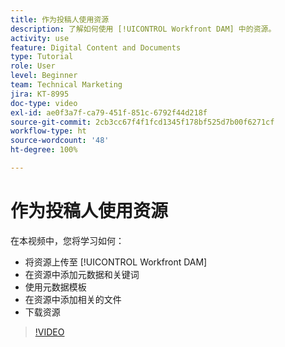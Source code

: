```yaml
---
title: 作为投稿人使用资源
description: 了解如何使用 [!UICONTROL Workfront DAM] 中的资源。
activity: use
feature: Digital Content and Documents
type: Tutorial
role: User
level: Beginner
team: Technical Marketing
jira: KT-8995
doc-type: video
exl-id: ae0f3a7f-ca79-451f-851c-6792f44d218f
source-git-commit: 2cb3cc67f4f1fcd1345f178bf525d7b00f6271cf
workflow-type: ht
source-wordcount: '48'
ht-degree: 100%

---
```


# 作为投稿人使用资源

在本视频中，您将学习如何：

* 将资源上传至 [!UICONTROL Workfront DAM]
* 在资源中添加元数据和关键词
* 使用元数据模板
* 在资源中添加相关的文件
* 下载资源

>[!VIDEO](https://video.tv.adobe.com/v/335255/?quality=12&learn=on)
